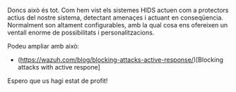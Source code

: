 Doncs això és tot.  Com hem vist els sistemes HIDS actuen com a protectors actius del nostre sistema, detectant amenaçes i actuant en conseqüencia.  Normalment son altament configurables, amb la qual cosa ens ofereixen un ventall enorme de possibilitats i personalitzacions.

Podeu ampliar amb això:
* (https://wazuh.com/blog/blocking-attacks-active-response/)[Blocking attacks with active respone]

Espero que us hagi estat de profit!
